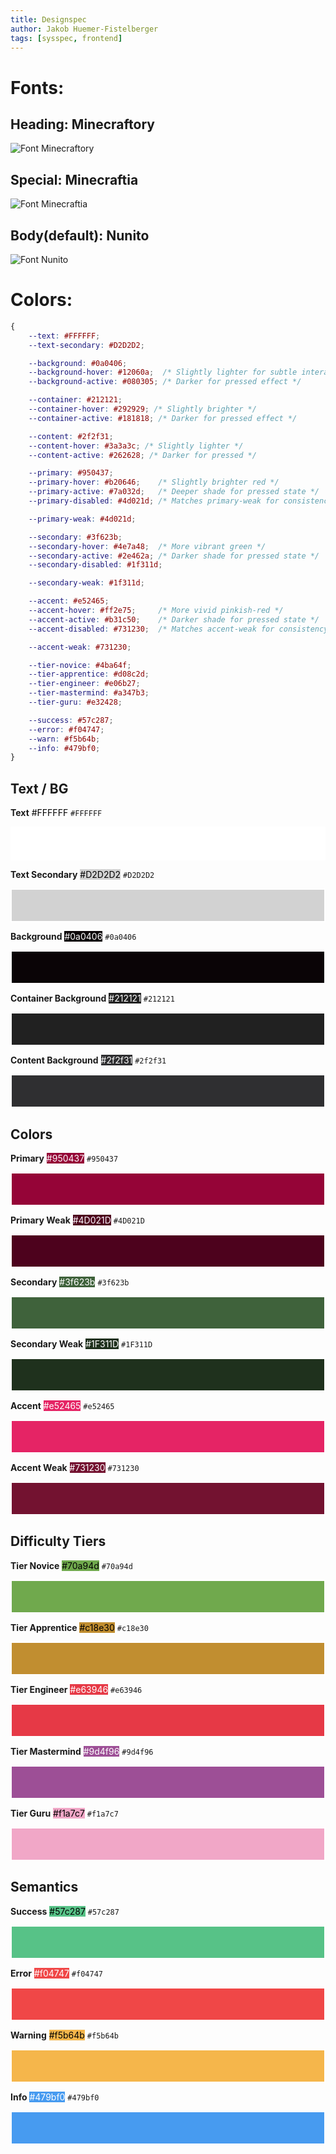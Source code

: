 ```yaml
---
title: Designspec
author: Jakob Huemer-Fistelberger
tags: [sysspec, frontend]
---
```


<style>
colban {
    border: 2px solid white;
    color: white;
    display: block;
    height: 50px;
}
</style>

# Fonts:


## Heading: **Minecraftory**
![Font Minecraftory](images/font-minecraftory.png)


## Special: **Minecraftia**
![Font Minecraftia](images/font-minecraftia.png)


## Body(default): **Nunito**
![Font Nunito](images/font-nunito.png)


# Colors:

```css
{
    --text: #FFFFFF;
    --text-secondary: #D2D2D2;

    --background: #0a0406;
    --background-hover: #12060a;  /* Slightly lighter for subtle interaction */
    --background-active: #080305; /* Darker for pressed effect */

    --container: #212121;
    --container-hover: #292929; /* Slightly brighter */
    --container-active: #181818; /* Darker for pressed effect */

    --content: #2f2f31;
    --content-hover: #3a3a3c; /* Slightly lighter */
    --content-active: #262628; /* Darker for pressed */

    --primary: #950437;
    --primary-hover: #b20646;    /* Slightly brighter red */
    --primary-active: #7a032d;   /* Deeper shade for pressed state */
    --primary-disabled: #4d021d; /* Matches primary-weak for consistency */

    --primary-weak: #4d021d;

    --secondary: #3f623b;
    --secondary-hover: #4e7a48;  /* More vibrant green */
    --secondary-active: #2e462a; /* Darker shade for pressed state */
    --secondary-disabled: #1f311d;

    --secondary-weak: #1f311d;

    --accent: #e52465;
    --accent-hover: #ff2e75;     /* More vivid pinkish-red */
    --accent-active: #b31c50;    /* Darker shade for pressed state */
    --accent-disabled: #731230;  /* Matches accent-weak for consistency */

    --accent-weak: #731230;

    --tier-novice: #4ba64f;
    --tier-apprentice: #d08c2d;
    --tier-engineer: #e06b27;
    --tier-mastermind: #a347b3;
    --tier-guru: #e32428;

    --success: #57c287;
    --error: #f04747;
    --warn: #f5b64b;
    --info: #479bf0;
}
```

## Text / BG

**Text** <span style="background: #FFFFFF; color: black;">#FFFFFF</span> `#FFFFFF`

<colban style="background: #FFFFFF"></colban>

**Text Secondary** <span style="background: #D2D2D2; color: black;">#D2D2D2</span> `#D2D2D2`

<colban style="background: #D2D2D2"></colban>

**Background** <span style="background: #0a0406; color: white;">#0a0406</span> `#0a0406`

<colban style="background: #0a0406"></colban>

**Container Background** <span style="background: #212121; color: white;">#212121</span> `#212121`

<colban style="background: #212121"></colban>

**Content Background** <span style="background: #2f2f31; color: white;">#2f2f31</span> `#2f2f31`

<colban style="background: #2f2f31"></colban>

## Colors

**Primary** <span style="background: #950437; color: white;">#950437</span> `#950437`

<colban style="background: #950437"></colban>

**Primary Weak** <span style="background: #4D021D; color: white;">#4D021D</span> `#4D021D`

<colban style="background: #4D021D"></colban>

**Secondary** <span style="background: #3f623b; color: white;">#3f623b</span> `#3f623b`

<colban style="background: #3f623b"></colban>

**Secondary Weak** <span style="background: #1F311D; color: white;">#1F311D</span> `#1F311D`

<colban style="background: #1F311D"></colban>

**Accent** <span style="background: #e52465; color: white;">#e52465</span> `#e52465`

<colban style="background: #e52465"></colban>

**Accent Weak** <span style="background: #731230; color: white;">#731230</span> `#731230`

<colban style="background: #731230"></colban>

## Difficulty Tiers

**Tier Novice** <span style="background: #70a94d; color: black;">#70a94d</span> `#70a94d`

<colban style="background: #70a94d"></colban>

**Tier Apprentice** <span style="background: #c18e30; color: black;">#c18e30</span> `#c18e30`

<colban style="background: #c18e30"></colban>

**Tier Engineer** <span style="background: #e63946; color: white;">#e63946</span> `#e63946`

<colban style="background: #e63946"></colban>

**Tier Mastermind** <span style="background: #9d4f96; color: white;">#9d4f96</span> `#9d4f96`

<colban style="background: #9d4f96"></colban>

**Tier Guru** <span style="background: #f1a7c7; color: black;">#f1a7c7</span> `#f1a7c7`

<colban style="background: #f1a7c7"></colban>

## Semantics

**Success** <span style="background: #57c287; color: black;">#57c287</span> `#57c287`

<colban style="background: #57c287"></colban>

**Error** <span style="background: #f04747; color: white;">#f04747</span> `#f04747`

<colban style="background: #f04747"></colban>

**Warning** <span style="background: #f5b64b; color: black;">#f5b64b</span> `#f5b64b`

<colban style="background: #f5b64b"></colban>

**Info** <span style="background: #479bf0; color: white;">#479bf0</span> `#479bf0`

<colban style="background: #479bf0"></colban>




